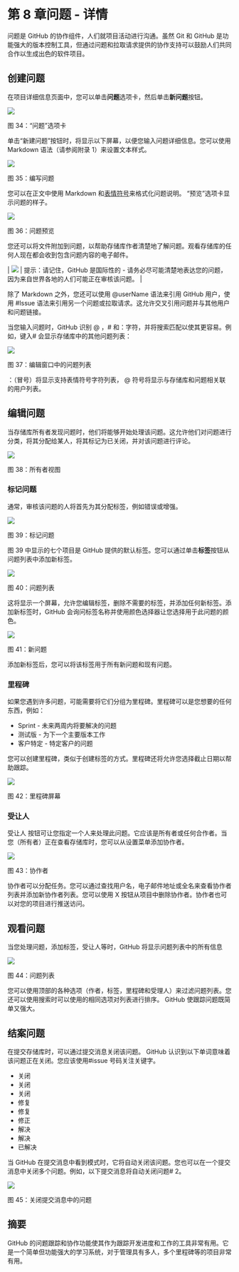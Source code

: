 # 第 8 章问题 - 详情

问题是 GitHub 的协作组件，人们就项目活动进行沟通。虽然 Git 和 GitHub 是功能强大的版本控制工具，但通过问题和拉取请求提供的协作支持可以鼓励人们共同合作以生成出色的软件项目。

## 创建问题

在项目详细信息页面中，您可以单击**问题**选项卡，然后单击**新问题**按钮。

![](img/00038.jpeg)

图 34：“问题”选项卡

单击“新建问题”按钮时，将显示以下屏幕，以便您输入问题详细信息。您可以使用 Markdown 语法（请参阅附录 1）来设置文本样式。

![](img/00039.jpeg)

图 35：编写问题

您可以在正文中使用 Markdown 和[表情符号](http://www.emoji-cheat-sheet.com/)来格式化问题说明。 “预览”选项卡显示问题的样子。

![](img/00040.jpeg)

图 36：问题预览

您还可以将文件附加到问题，以帮助存储库作者清楚地了解问题。观看存储库的任何人现在都会收到包含问题内容的电子邮件。

| ![](img/00007.jpeg) | 提示：请记住，GitHub 是国际性的 - 请务必尽可能清楚地表达您的问题，因为来自世界各地的人们可能正在审核该问题。 |

除了 Markdown 之外，您还可以使用 @userName 语法来引用 GitHub 用户，使用 #Issue 语法来引用另一个问题或拉取请求。这允许交叉引用问题并与其他用户和问题链接。

当您输入问题时，GitHub 识别 @ ，# 和：字符，并将搜索匹配以使其更容易。例如，键入# 会显示存储库中的其他问题列表：

![](img/00041.jpeg)

图 37：编辑窗口中的问题列表

：（冒号）将显示支持表情符号字符列表， @ 符号将显示与存储库和问题相关联的用户列表。

## 编辑问题

当存储库所有者发现问题时，他们将能够开始处理该问题。这允许他们对问题进行分类，将其分配给某人，将其标记为已关闭，并对该问题进行评论。

![](img/00042.jpeg)

图 38：所有者视图

### 标记问题

通常，审核该问题的人将首先为其分配标签，例如错误或增强。

![](img/00043.jpeg)

图 39：标记问题

图 39 中显示的七个项目是 GitHub 提供的默认标签。您可以通过单击**标签**按钮从问题列表中添加新标签。

![](img/00044.jpeg)

图 40：问题列表

这将显示一个屏幕，允许您编辑标签，删除不需要的标签，并添加任何新标签。添加新标签时，GitHub 会询问标签名称并使用颜色选择器让您选择用于此问题的颜色。

![](img/00045.jpeg)

图 41：新问题

添加新标签后，您可以将该标签用于所有新问题和现有问题。

### 里程碑

如果您遇到许多问题，可能需要将它们分组为里程碑。里程碑可以是您想要的任何东西，例如：

*   Sprint - 未来两周内将要解决的问题
*   测试版 - 为下一个主要版本工作
*   客户特定 - 特定客户的问题

您可以创建里程碑，类似于创建标签的方式。里程碑还将允许您选择截止日期以帮助跟踪。

![](img/00046.jpeg)

图 42：里程碑屏幕

### 受让人

受让人 按钮可让您指定一个人来处理此问题。它应该是所有者或任何合作者。当您（所有者）正在查看存储库时，您可以从设置菜单添加协作者。

![](img/00047.jpeg)

图 43：协作者

协作者可以分配任务。您可以通过查找用户名，电子邮件地址或全名来查看协作者列表并添加新协作者列表。您可以使用 X 按钮从项目中删除协作者。协作者也可以对您的项目进行推送访问。

## 观看问题

当您处理问题，添加标签，受让人等时，GitHub 将显示问题列表中的所有信息

![](img/00048.jpeg)

图 44：问题列表

您可以使用顶部的各种选项（作者，标签，里程碑和受理人）来过滤问题列表。您还可以使用搜索时可以使用的相同选项对列表进行排序。 GitHub 使跟踪问题既简单又强大。

## 结案问题

在提交存储库时，可以通过提交消息关闭该问题。 GitHub 认识到以下单词意味着该问题正在关闭。您应该使用#issue 号码关注关键字。

*   关闭
*   关闭
*   关闭
*   修复
*   修复
*   修正
*   解决
*   解决
*   已解决

当 GitHub 在提交消息中看到模式时，它将自动关闭该问题。您也可以在一个提交消息中关闭多个问题。例如，以下提交消息将自动关闭问题# 2。

![](img/00049.gif)

图 45：关闭提交消息中的问题

## 摘要

GitHub 的问题跟踪和协作功能使其作为跟踪开发进度和工作的工具非常有用。它是一个简单但功能强大的学习系统，对于管理具有多人，多个里程碑等的项目非常有用。